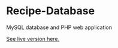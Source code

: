 # Recipe-Database
MySQL database and PHP web application

[See live version here.](http://web.engr.oregonstate.edu/~brennemo/)
